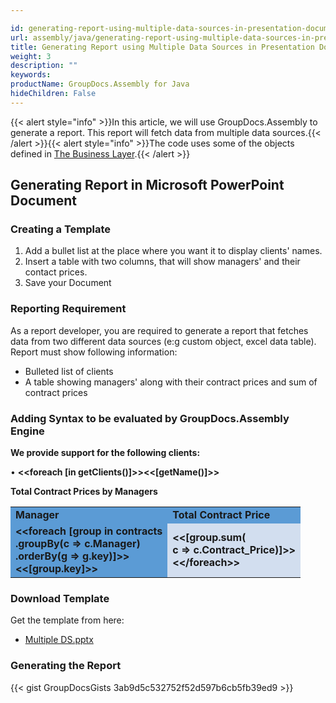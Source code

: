 ```yaml
---

id: generating-report-using-multiple-data-sources-in-presentation-document
url: assembly/java/generating-report-using-multiple-data-sources-in-presentation-document
title: Generating Report using Multiple Data Sources in Presentation Document
weight: 3
description: ""
keywords: 
productName: GroupDocs.Assembly for Java
hideChildren: False
---
```

{{< alert style="info" >}}In this article, we will use GroupDocs.Assembly to generate a report. This report will fetch data from multiple data sources.{{< /alert >}}{{< alert style="info" >}}The code uses some of the objects defined in [The Business Layer](https://docs.groupdocs.com/assembly/java/the-business-layer/).{{< /alert >}}

## Generating Report in Microsoft PowerPoint Document

### Creating a Template

1.  Add a bullet list at the place where you want it to display clients' names.
2.  Insert a table with two columns, that will show managers' and their contact prices.
3.  Save your Document

### Reporting Requirement

As a report developer, you are required to generate a report that fetches data from two different data sources (e:g custom object, excel data table). Report must show following information:

*   Bulleted list of clients
*   A table showing managers' along with their contract prices and sum of contract prices

### Adding Syntax to be evaluated by GroupDocs.Assembly Engine

**We provide support for the following clients:**

   • **<<foreach \[in getClients()\]>><<\[getName()\]>>**

**Total Contract Prices by Managers**

<table class="gd-assembly">
	<tbody>
		<tr>
			<td style="background-color: #5B9BD5"><b>Manager</b></td>
			<td style="background-color: #5B9BD5"><b>Total Contract Price</b></td>
		</tr>
		<tr>
			<td style="background-color: #5B9BD5"><b>&lt;&lt;foreach [group in contracts<br />    .groupBy(c => c.Manager)<br />    .orderBy(g => g.key)]>><br />&lt;&lt;[group.key]>></b></td>
			<td style="background-color: #D2DEEF"><b>&lt;&lt;[group.sum(<br />    c => c.Contract_Price)]>><br />&lt;&lt;/foreach>></b></td>
		</tr>
	</tbody>
</table>

### Download Template

Get the template from here:

*   [Multiple DS.pptx](https://github.com/groupdocs-assembly/GroupDocs.Assembly-for-Java/blob/master/Examples/GroupDocs.Assembly.Examples.Java/Data/Storage/Presentation%20Templates/Multiple%20DS.pptx?raw=true)

### Generating the Report

{{< gist GroupDocsGists 3ab9d5c532752f52d597b6cb5fb39ed9 >}}


